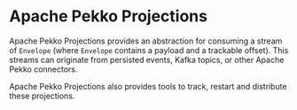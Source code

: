 # Apache Pekko Projections

Apache Pekko Projections provides an abstraction for consuming a stream of `Envelope` (where `Envelope` contains a payload and a trackable offset). This streams can originate from persisted events, Kafka topics,
or other Apache Pekko connectors. 

Apache Pekko Projections also provides tools to track, restart and distribute these projections.
